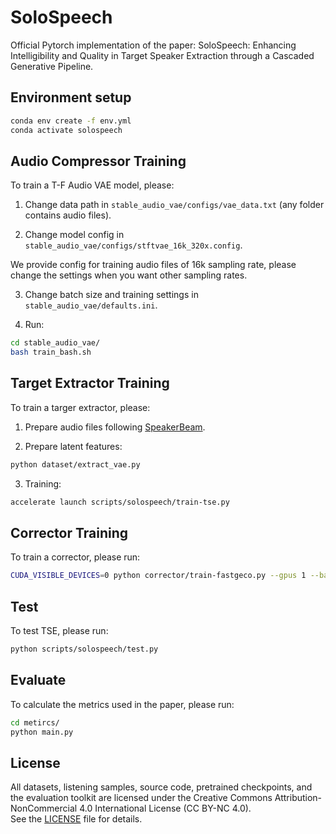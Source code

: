 # SoloSpeech

Official Pytorch implementation of the paper: SoloSpeech: Enhancing Intelligibility and Quality in Target Speaker Extraction through a Cascaded Generative Pipeline.


<!-- ## TODO
- [ ] Release model weights
- [x] Release training code
- [x] Release inference code
- [ ] HuggingFace Spaces demo
- [ ] arxiv paper -->


## Environment setup
```bash
conda env create -f env.yml
conda activate solospeech
```

## Audio Compressor Training

To train a T-F Audio VAE model, please:

1. Change data path in `stable_audio_vae/configs/vae_data.txt` (any folder contains audio files).

2. Change model config in `stable_audio_vae/configs/stftvae_16k_320x.config`. 

We provide config for training audio files of 16k sampling rate,  please change the settings when you want other sampling rates.

3. Change batch size and training settings in `stable_audio_vae/defaults.ini`.

4. Run:

```bash
cd stable_audio_vae/
bash train_bash.sh
``` 

## Target Extractor Training

To train a targer extractor, please:

1. Prepare audio files following [SpeakerBeam](https://github.com/BUTSpeechFIT/speakerbeam).

2. Prepare latent features:

```bash
python dataset/extract_vae.py
```

3. Training:
```bash
accelerate launch scripts/solospeech/train-tse.py
```

## Corrector Training

To train a corrector, please run:
```bash
CUDA_VISIBLE_DEVICES=0 python corrector/train-fastgeco.py --gpus 1 --batch_size 16
```

## Test

To test TSE, please run:

```bash
python scripts/solospeech/test.py
```


## Evaluate

To calculate the metrics used in the paper, please run:

```bash
cd metircs/
python main.py
```


## License

All datasets, listening samples, source code, pretrained checkpoints, and the evaluation toolkit are licensed under the Creative Commons Attribution-NonCommercial 4.0 International License (CC BY-NC 4.0).  
See the [LICENSE](./LICENSE) file for details.

